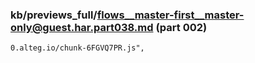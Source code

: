 ### kb/previews_full/flows__master-first__master-only@guest.har.part038.md (part 002)

```md
0.alteg.io/chunk-6FGVQ7PR.js",
                                  
```

```

